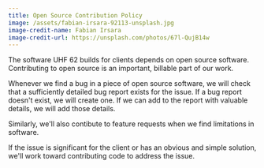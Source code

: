 ```yaml
---
title: Open Source Contribution Policy
image: /assets/fabian-irsara-92113-unsplash.jpg
image-credit-name: Fabian Irsara
image-credit-url: https://unsplash.com/photos/67l-QujB14w
---
```


The software UHF 62 builds for clients depends on open source software. Contributing to open source is an important, billable part of our work.

Whenever we find a bug in a piece of open source software, we will check that a sufficiently detailed bug report exists for the issue. If a bug report doesn't exist, we will create one. If we can add to the report with valuable details, we will add those details.

Similarly, we'll also contibute to feature requests when we find limitations in software.

If the issue is significant for the client or has an obvious and simple solution, we'll work toward contributing code to address the issue.
